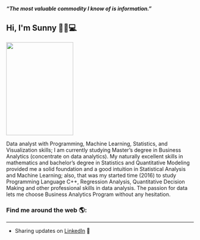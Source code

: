 
_**“The most valuable commodity I know of is information.”**_

## Hi, I'm Sunny :cherry_blossom::wave::computer: 

<img src="/images/output/video1.gif" width="180" height="250"/>

Data analyst with Programming, Machine Learning, Statistics, and Visualization skills;  I am currently studying Master’s degree in Business Analytics (concentrate on data analytics). My naturally excellent skills in mathematics and bachelor’s degree in Statistics and Quantitative Modeling provided me a solid foundation and a good intuition in Statistical Analysis and Machine Learning; also, that was my started time (2016) to study Programming Language C++, Regression Analysis, Quantitative Decision Making and other professional skills in data analysis. The passion for data lets me choose Business Analytics Program without any hesitation. 


### Find me around the web 🌎:
---
- Sharing updates on [LinkedIn](http://www.linkedin.com/in/sunnyxili2019) 💼


<!--
**SUNNYXILI/SUNNYXILI** is a ✨ _special_ ✨ repository because its `README.md` (this file) appears on your GitHub profile.





